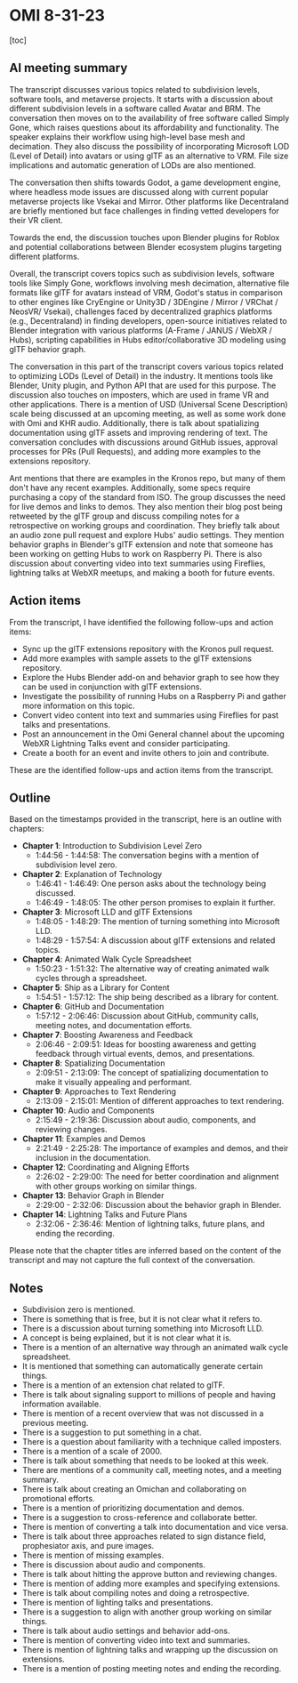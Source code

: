 # OMI 8-31-23

[toc]

## AI meeting summary

The transcript discusses various topics related to subdivision levels, software tools, and metaverse projects. It starts with a discussion about different subdivision levels in a software called Avatar and BRM. The conversation then moves on to the availability of free software called Simply Gone, which raises questions about its affordability and functionality. The speaker explains their workflow using high-level base mesh and decimation. They also discuss the possibility of incorporating Microsoft LOD (Level of Detail) into avatars or using glTF as an alternative to VRM. File size implications and automatic generation of LODs are also mentioned.

The conversation then shifts towards Godot, a game development engine, where headless mode issues are discussed along with current popular metaverse projects like Vsekai and Mirror. Other platforms like Decentraland are briefly mentioned but face challenges in finding vetted developers for their VR client.

Towards the end, the discussion touches upon Blender plugins for Roblox and potential collaborations between Blender ecosystem plugins targeting different platforms.

Overall, the transcript covers topics such as subdivision levels, software tools like Simply Gone, workflows involving mesh decimation, alternative file formats like glTF for avatars instead of VRM, Godot's status in comparison to other engines like CryEngine or Unity3D / 3DEngine / Mirror / VRChat / NeosVR/ Vsekai), challenges faced by decentralized graphics platforms (e.g., Decentraland) in finding developers, open-source initiatives related to Blender integration with various platforms (A-Frame / JANUS / WebXR / Hubs), scripting capabilities in Hubs editor/collaborative 3D modeling using glTF behavior graph.

The conversation in this part of the transcript covers various topics related to optimizing LODs (Level of Detail) in the industry. It mentions tools like Blender, Unity plugin, and Python API that are used for this purpose. The discussion also touches on imposters, which are used in frame VR and other applications. There is a mention of USD (Universal Scene Description) scale being discussed at an upcoming meeting, as well as some work done with Omi and KHR audio. Additionally, there is talk about spatializing documentation using glTF assets and improving rendering of text. The conversation concludes with discussions around GitHub issues, approval processes for PRs (Pull Requests), and adding more examples to the extensions repository.

Ant mentions that there are examples in the Kronos repo, but many of them don't have any recent examples. Additionally, some specs require purchasing a copy of the standard from ISO. The group discusses the need for live demos and links to demos. They also mention their blog post being retweeted by the glTF group and discuss compiling notes for a retrospective on working groups and coordination. They briefly talk about an audio zone pull request and explore Hubs' audio settings. They mention behavior graphs in Blender's glTF extension and note that someone has been working on getting Hubs to work on Raspberry Pi. There is also discussion about converting video into text summaries using Fireflies, lightning talks at WebXR meetups, and making a booth for future events.

## Action items
From the transcript, I have identified the following follow-ups and action items:

- Sync up the glTF extensions repository with the Kronos pull request.
- Add more examples with sample assets to the glTF extensions repository.
- Explore the Hubs Blender add-on and behavior graph to see how they can be used in conjunction with glTF extensions.
- Investigate the possibility of running Hubs on a Raspberry Pi and gather more information on this topic.
- Convert video content into text and summaries using Fireflies for past talks and presentations.
- Post an announcement in the Omi General channel about the upcoming WebXR Lightning Talks event and consider participating.
- Create a booth for an event and invite others to join and contribute.

These are the identified follow-ups and action items from the transcript.

## Outline
Based on the timestamps provided in the transcript, here is an outline with chapters:

- **Chapter 1**: Introduction to Subdivision Level Zero
    - 1:44:56 - 1:44:58: The conversation begins with a mention of subdivision level zero.
- **Chapter 2**: Explanation of Technology
    - 1:46:41 - 1:46:49: One person asks about the technology being discussed.
    - 1:46:49 - 1:48:05: The other person promises to explain it further.
- **Chapter 3**: Microsoft LLD and glTF Extensions
    - 1:48:05 - 1:48:29: The mention of turning something into Microsoft LLD.
    - 1:48:29 - 1:57:54: A discussion about glTF extensions and related topics.
- **Chapter 4**: Animated Walk Cycle Spreadsheet
    - 1:50:23 - 1:51:32: The alternative way of creating animated walk cycles through a spreadsheet.
- **Chapter 5**: Ship as a Library for Content
    - 1:54:51 - 1:57:12: The ship being described as a library for content.
- **Chapter 6**: GitHub and Documentation
    - 1:57:12 - 2:06:46: Discussion about GitHub, community calls, meeting notes, and documentation efforts.
- **Chapter 7**: Boosting Awareness and Feedback
    - 2:06:46 - 2:09:51: Ideas for boosting awareness and getting feedback through virtual events, demos, and presentations.
- **Chapter 8**: Spatializing Documentation
    - 2:09:51 - 2:13:09: The concept of spatializing documentation to make it visually appealing and performant.
- **Chapter 9**: Approaches to Text Rendering
    - 2:13:09 - 2:15:01: Mention of different approaches to text rendering.
- **Chapter 10**: Audio and Components
    - 2:15:49 - 2:19:36: Discussion about audio, components, and reviewing changes.
- **Chapter 11**: Examples and Demos
    - 2:21:49 - 2:25:28: The importance of examples and demos, and their inclusion in the documentation.
- **Chapter 12**: Coordinating and Aligning Efforts
    - 2:26:02 - 2:29:00: The need for better coordination and alignment with other groups working on similar things.
- **Chapter 13**: Behavior Graph in Blender
    - 2:29:00 - 2:32:06: Discussion about the behavior graph in Blender.
- **Chapter 14**: Lightning Talks and Future Plans
    - 2:32:06 - 2:36:46: Mention of lightning talks, future plans, and ending the recording.

Please note that the chapter titles are inferred based on the content of the transcript and may not capture the full context of the conversation.

## Notes

- Subdivision zero is mentioned.
- There is something that is free, but it is not clear what it refers to.
- There is a discussion about turning something into Microsoft LLD.
- A concept is being explained, but it is not clear what it is.
- There is a mention of an alternative way through an animated walk cycle spreadsheet.
- It is mentioned that something can automatically generate certain things.
- There is a mention of an extension chat related to glTF.
- There is talk about signaling support to millions of people and having information available.
- There is mention of a recent overview that was not discussed in a previous meeting.
- There is a suggestion to put something in a chat.
- There is a question about familiarity with a technique called imposters.
- There is a mention of a scale of 2000.
- There is talk about something that needs to be looked at this week.
- There are mentions of a community call, meeting notes, and a meeting summary.
- There is talk about creating an Omichan and collaborating on promotional efforts.
- There is a mention of prioritizing documentation and demos.
- There is a suggestion to cross-reference and collaborate better.
- There is mention of converting a talk into documentation and vice versa.
- There is talk about three approaches related to sign distance field, prophesiator axis, and pure images.
- There is mention of missing examples.
- There is discussion about audio and components.
- There is talk about hitting the approve button and reviewing changes.
- There is mention of adding more examples and specifying extensions.
- There is talk about compiling notes and doing a retrospective.
- There is mention of lighting talks and presentations.
- There is a suggestion to align with another group working on similar things.
- There is talk about audio settings and behavior add-ons.
- There is mention of converting video into text and summaries.
- There is mention of lightning talks and wrapping up the discussion on extensions.
- There is a mention of posting meeting notes and ending the recording.